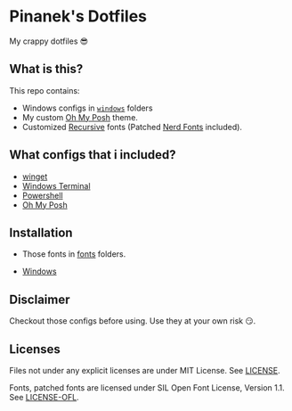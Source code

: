 # Pinanek's Dotfiles

My crappy dotfiles 😎

## What is this?

This repo contains:

- Windows configs in [`windows`](windows/) folders
- My custom [Oh My Posh](https://ohmyposh.dev/) theme.
- Customized [Recursive](https://www.recursive.design/) fonts (Patched [Nerd Fonts](https://github.com/ryanoasis/nerd-fonts) included).

## What configs that i included?

- [winget](https://github.com/microsoft/winget-cli)
- [Windows Terminal](https://github.com/microsoft/terminal)
- [Powershell](https://github.com/PowerShell/PowerShell)
- [Oh My Posh](https://ohmyposh.dev)

## Installation

- Those fonts in [fonts](fonts) folders.

- [Windows](windows/Readme.md)

## Disclaimer

Checkout those configs before using. Use they at your own risk 😏.

## Licenses

Files not under any explicit licenses are under MIT License. See [LICENSE](LICENSE).

Fonts, patched fonts are licensed under SIL Open Font License, Version 1.1. See [LICENSE-OFL](LICENSE-OFL).
